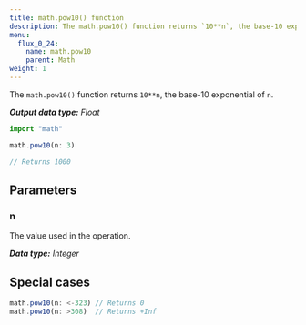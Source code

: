 ```yaml
---
title: math.pow10() function
description: The math.pow10() function returns `10**n`, the base-10 exponential of `n`.
menu:
  flux_0_24:
    name: math.pow10
    parent: Math
weight: 1
---
```


The `math.pow10()` function returns `10**n`, the base-10 exponential of `n`.

_**Output data type:** Float_

```js
import "math"

math.pow10(n: 3)

// Returns 1000
```

## Parameters

### n
The value used in the operation.

_**Data type:** Integer_

## Special cases
```js
math.pow10(n: <-323) // Returns 0
math.pow10(n: >308)  // Returns +Inf
```
